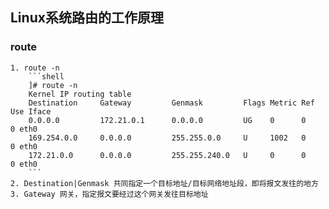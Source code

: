 ## Linux系统路由的工作原理

### route
    1. route -n
        ```shell
        ]# route -n
        Kernel IP routing table
        Destination     Gateway         Genmask         Flags Metric Ref    Use Iface
        0.0.0.0         172.21.0.1      0.0.0.0         UG    0      0        0 eth0
        169.254.0.0     0.0.0.0         255.255.0.0     U     1002   0        0 eth0
        172.21.0.0      0.0.0.0         255.255.240.0   U     0      0        0 eth0
        ```
    2. Destination|Genmask 共同指定一个目标地址/目标网络地址段，即将报文发往的地方
    3. Gateway 网关，指定报文要经过这个网关发往目标地址
    
